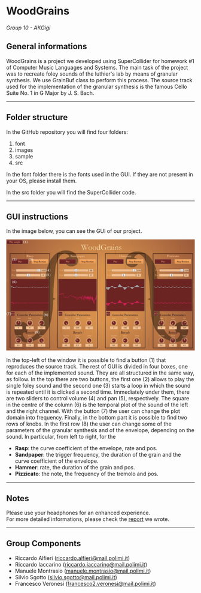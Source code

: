 # WoodGrains

<em> Group 10 - AKGigi </em>

## General informations
WoodGrains is a project we developed using SuperCollider for homework #1 of Computer Music Languages and Systems. The main task of the project was to recreate foley sounds of the luthier's lab by means of granular synthesis. We use GrainBuf class to perform this process. The source track used for the implementation of the granular synthesis is the famous Cello Suite No. 1 in G Major by J. S. Bach.

___

## Folder structure
In the GitHub repository you will find four folders:<br>

1. font
2. images
3. sample
4. src

In the font folder there is the fonts used in the GUI. If they are not present in your OS, please install them.

In the src folder you will find the SuperCollider code.

___

## GUI instructions

In the image below, you can see the GUI of our project.
<p align="center">
  <img src="./images/GUI-Legenda.jpeg">
</p>

In the top-left of the window it is possible to find a button (1) that reproduces the source track. The rest of GUI is divided in four boxes, one for each of the implemented sound. They are all structured in the same way, as follow. In the top there are two buttons, the first one (2) allows to play the single foley sound and the second one (3) starts a loop in which the sound is repeated until it is clicked a second time. Immediately under them, there are two sliders to control volume (4) and pan (5), respectively. The square in the centre of the column (6) is the temporal plot of the sound of the left and the right channel. With the button (7) the user can change the plot domain into frequency. Finally, in the bottom part it is possible to find two rows of knobs. In the first row (8) the user can change some of the parameters of the granular synthesis and of the envelope, depending on the sound. In particular, from left to right, for the <br>
- <b>Rasp</b>: the curve coefficient of the envelope, rate and pos. <br>
- <b>Sandpaper</b>: the trigger frequency, the duration of the grain and the curve coefficient of the
envelope.<br>
- <b>Hammer</b>: rate, the duration of the grain and pos.<br>
- <b>Pizzicato</b>: the note, the frequency of the tremolo and pos.

___

## Notes

Please use your headphones for an enhanced experience. <br>
For more detailed informations, please check the [report](https://github.com/polimi-cmls-22/group10-hw-SC-AKGigi/blob/main/Report_WoodGrains.pdf) we wrote.

___

## Group Components

- Riccardo Alfieri (riccardo.alfieri@mail.polimi.it)
- Riccardo Iaccarino (riccardo.iaccarino@mail.polimi.it)
- Manuele Montrasio (manuele.montrasio@mail.polimi.it)
- Silvio Sgotto (silvio.sgotto@mail.polimi.it)
- Francesco Veronesi (francesco2.veronesi@mail.polimi.it)
